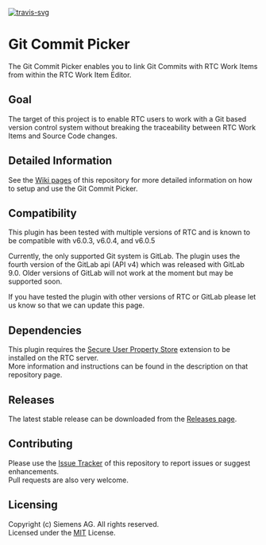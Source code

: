 [![travis-svg][travis-svg]][travis]

# Git Commit Picker
The Git Commit Picker enables you to link Git Commits with RTC Work Items from within the RTC Work Item Editor.

## Goal
The target of this project is to enable RTC users to work with a Git based version control system without breaking the traceability between RTC Work Items and Source Code changes.

## Detailed Information
See the [Wiki pages](https://github.com/jazz-community/rtc-git-commit-picker/wiki) of this repository for more detailed information on how to setup and use the Git Commit Picker.

## Compatibility
This plugin has been tested with multiple versions of RTC and is known to be compatible with v6.0.3, v6.0.4, and v6.0.5

Currently, the only supported Git system is GitLab. The plugin uses the fourth version of the GitLab api (API v4) which was released with GitLab 9.0. Older versions of GitLab will not work at the moment but may be supported soon.

If you have tested the plugin with other versions of RTC or GitLab please let us know so that we can update this page.

## Dependencies
This plugin requires the [Secure User Property Store](https://github.com/jazz-community/rtc-secure-user-property-store) extension to be installed on the RTC server.  
More information and instructions can be found in the description on that repository page.

## Releases
The latest stable release can be downloaded from the [Releases page](https://github.com/jazz-community/rtc-git-commit-picker/releases).

## Contributing
Please use the [Issue Tracker](https://github.com/jazz-community/rtc-git-commit-picker/issues) of this repository to report issues or suggest enhancements.  
Pull requests are also very welcome.

## Licensing
Copyright (c) Siemens AG. All rights reserved.  
Licensed under the [MIT](https://github.com/jazz-community/rtc-git-commit-picker/blob/master/LICENSE) License.

[travis-svg]: https://travis-ci.org/jazz-community/rtc-git-commit-picker.svg?branch=master
[travis]: https://travis-ci.org/jazz-community/rtc-git-commit-picker